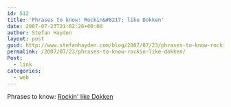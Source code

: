 ```yaml
---
id: 512
title: 'Phrases to know: Rockin&#8217; like Dokken'
date: 2007-07-23T21:02:26+00:00
author: Stefan Hayden
layout: post
guid: http://www.stefanhayden.com/blog/2007/07/23/phrases-to-know-rockin-like-dokken/
permalink: /2007/07/23/phrases-to-know-rockin-like-dokken/
Post:
  - link
categories:
  - web
---
```

Phrases to know: <a href="http://www.marsinvestigations.net/culturalreferences/665/rockin_like_dokken">Rockin' like Dokken</a>